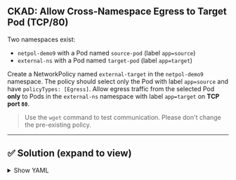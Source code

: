 ## CKAD: Allow Cross-Namespace Egress to Target Pod (TCP/80)

Two namespaces exist:

* `netpol-demo9` with a Pod named `source-pod` (label `app=source`)
* `external-ns` with a Pod named `target-pod` (label `app=target`)

Create a NetworkPolicy named `external-target` in the `netpol-demo9` namespace.
The policy should select only the Pod with label `app=source` and have `policyTypes: [Egress]`.
Allow egress traffic from the selected Pod **only** to Pods in the `external-ns` namespace with label `app=target` on **TCP port `80`**.


> Use the `wget` command to test communication.
> Please don't change the pre-existing policy.

---

## ✅ Solution (expand to view)

<details>
<summary>Show YAML</summary>

| Case | Selector Used                       | Access Granted To                                                                      |
| ---- | ----------------------------------- | -------------------------------------------------------------------------------------- |
| 1️⃣  | Only `namespaceSelector`            | All pods in that namespace                                                             |
| 2️⃣  | Only `podSelector`                  | Pods with those labels in **same namespace** (since `podSelector` is namespace-scoped) |
| 3️⃣  | `namespaceSelector` + `podSelector` | Pods matching that label **within the matching namespace(s)**                          |

  
```yaml
apiVersion: networking.k8s.io/v1
kind: NetworkPolicy
metadata:
  name: external-target
  namespace: netpol-demo9
spec:
  podSelector:
    matchLabels:
      app: source
  policyTypes:
  - Egress
  egress:
  - to:
    - namespaceSelector:
        matchLabels:
          kubernetes.io/metadata.name: external-ns
      podSelector:
        matchLabels:
          app: target
    ports:
    - protocol: TCP
      port: 80
```
</details>
